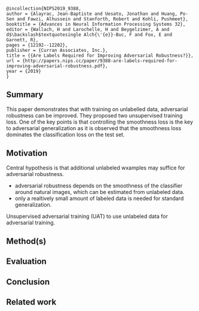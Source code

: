```
@incollection{NIPS2019_9388,
author = {Alayrac, Jean-Baptiste and Uesato, Jonathan and Huang, Po-Sen and Fawzi, Alhussein and Stanforth, Robert and Kohli, Pushmeet},
booktitle = {Advances in Neural Information Processing Systems 32},
editor = {Wallach, H and Larochelle, H and Beygelzimer, A and d$\backslash$textquotesingle Alch{\'{e}}-Buc, F and Fox, E and Garnett, R},
pages = {12192--12202},
publisher = {Curran Associates, Inc.},
title = {{Are Labels Required for Improving Adversarial Robustness?}},
url = {http://papers.nips.cc/paper/9388-are-labels-required-for-improving-adversarial-robustness.pdf},
year = {2019}
}
```

## Summary
This paper demonstrates that with training on unlabelled data, adversarial robustness can be improved. They proposed two unsupervised training loss. One of the key points is that controlling the smoothness loss is the key to adversarial generalization as it is observed that the smoothness loss dominates the classification loss on the test set.

## Motivation
Central hypothesis is that additional unlabeled wxamples may suffice for adversarial robustness.
- adversarial robustness depends on the smoothness of the classifier around natural images, which can be estimated from unlabeled data.
- only a realtively small amount of labeled data is needed for standard generalization.

Unsupervised adversarial training (UAT) to use unlabeled data for adversarial training.
## Method(s)
## Evaluation
## Conclusion
## Related work
